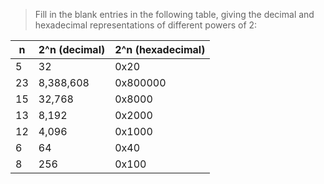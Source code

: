 > Fill in the blank entries in the following table, giving the decimal and
hexadecimal representations of different powers of 2:

|  n  | 2^n (decimal) | 2^n (hexadecimal) |
|-----|---------------|-------------------|
|   5 |            32 |              0x20 |
|  23 |     8,388,608 |          0x800000 |
|  15 |        32,768 |            0x8000 |
|  13 |         8,192 |            0x2000 |
|  12 |         4,096 |            0x1000 |
|   6 |            64 |              0x40 |
|   8 |           256 |             0x100 |
